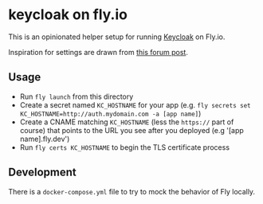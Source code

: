 # keycloak on fly.io

This is an opinionated helper setup for running [Keycloak](https://www.keycloak.org/) on Fly.io.

Inspiration for settings are drawn from [this forum post](https://community.fly.io/t/run-keycloak-with-fly/5454/17).

## Usage

* Run `fly launch` from this directory
* Create a secret named `KC_HOSTNAME` for your app (e.g. `fly secrets set KC_HOSTNAME=http://auth.mydomain.com -a [app name]`)
* Create a CNAME matching `KC_HOSTNAME` (less the `https://` part of course)  that points to the URL you see after you deployed (e.g '[app name].fly.dev')
* Run `fly certs KC_HOSTNAME` to begin the TLS certificate process

## Development

There is a `docker-compose.yml` file to try to mock the behavior of Fly locally.
